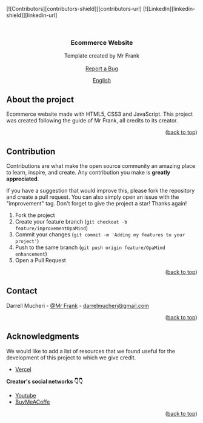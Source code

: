 <div id="top"></div>

<!-- PROJECT SHIELDS -->
[![Contributors][contributors-shield]][contributors-url]
[![LinkedIn][linkedin-shield]][linkedin-url]


<!-- PROJECT LOGO -->
<br />
<div align="center">

  <h3 align="center">Ecommerce Website</h3>

  <p align="center">
    Template created by Mr Frank
    <br />
    <br />
    <a href="https://github.com/ZwSyntax/Ecommerce/issues/new?assignees=&labels=feature&template=bug_report.md&title=">Report a Bug</a>
  
  </p>
  <p align="center">
    <a href="/README.md">English</a>
    
  </p>
</div>


<!-- ABOUT THE PROJECT -->
## About the project

Ecommerce website  made with HTML5, CSS3 and JavaScript. This project was created following the guide of Mr Frank, all credits to its creator.

<p align="right">(<a href="#top">back to top</a>)</p>


<!-- CONTRIBUTING -->
## Contribution

Contributions are what make the open source community an amazing place to learn, inspire, and create. Any contribution you make is **greatly appreciated**.

If you have a suggestion that would improve this, please fork the repository and create a pull request. You can also simply open an issue with the "improvement" tag. Don't forget to give the project a star! Thanks again!

1. Fork the project
2. Create your feature branch (`git checkout -b feature/improvementOpaMind`)
3. Commit your changes (`git commit -m 'Adding my features to your project'`)
4. Push to the same branch (`git push origin feature/OpaMind enhancement`)
5. Open a Pull Request

<p align="right">(<a href="#top">back to top</a>)</p>


<!-- CONTACT -->
## Contact

Darrell Mucheri - [@Mr Frank]((https://www.linkedin.com/in/darrell-mucheri-aa5969301)) - darrelmucheri@gmail.com



<p align="right">(<a href="#top">back to top</a>)</p>


<!-- ACKNOWLEDGMENTS -->
## Acknowledgments

We would like to add a list of resources that we found useful for the development of this project to which we give credit.

* [Vercel](https://vercel.com/)

**Creator's social networks 👇👇**
* [Youtube](https://www.youtube.com/@mrfr4nk)
* [BuyMeACoffe](https://www.buymeacoffee.com/mrfrankofc)

<p align="right">(<a href="#top">back to top</a>)</p>


<!-- MARKDOWN LINKS & IMAGES -->
<!-- https://www.markdownguide.org/basic-syntax/#reference-style-links -->
